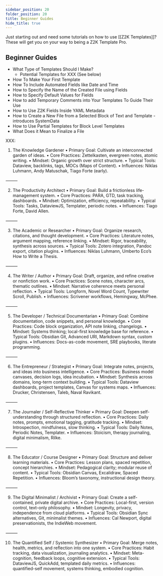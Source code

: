 ```yaml
---
sidebar_position: 20
folder_position: 20
title: Beginner Guides
hide_title: true
---
```

Just starting out and need some tutorials on how to use [[Z2K Templates]]? These will get you on your way to being a Z2K Template Pro. 

## Beginner Guides
- What Type of Templates Should I Make?
    - Potential Templates for XXX (See below)
- How To Make Your First Template
- How To Include Automated Fields like Date and Time
- How to Specify the Name of the Created File using Fields
- How to Specify Default Values for Fields
- How to add Temporary Comments into Your Templates To Guide Their Use
- How to Use Z2K Fields Inside YAML Metadata
- How to Create a New File from a Selected Block of Text and Template - introduces SystemData
- How to Use Partial Templates for Block Level Templates
- What Does it Mean to Finalize a File


XXX:
1. The Knowledge Gardener
	•	Primary Goal: Cultivate an interconnected garden of ideas.
	•	Core Practices: Zettelkasten, evergreen notes, atomic writing.
	•	Mindset: Organic growth over strict structure.
	•	Typical Tools: Dataview, backlinks, tags, MOCs (Maps of Content).
	•	Influences: Niklas Luhmann, Andy Matuschak, Tiago Forte (early).

⸻

2. The Productivity Architect
	•	Primary Goal: Build a frictionless life-management system.
	•	Core Practices: PARA, GTD, task tracking, dashboards.
	•	Mindset: Optimization, efficiency, repeatability.
	•	Typical Tools: Tasks, DataviewJS, Templater, periodic notes.
	•	Influences: Tiago Forte, David Allen.

⸻

3. The Academic or Researcher
	•	Primary Goal: Organize research, citations, and thought development.
	•	Core Practices: Literature notes, argument mapping, reference linking.
	•	Mindset: Rigor, traceability, synthesis across sources.
	•	Typical Tools: Zotero integration, Pandoc export, citation plugins.
	•	Influences: Niklas Luhmann, Umberto Eco’s How to Write a Thesis.

⸻

4. The Writer / Author
	•	Primary Goal: Draft, organize, and refine creative or nonfiction work.
	•	Core Practices: Scene notes, character arcs, thematic outlines.
	•	Mindset: Narrative coherence meets personal reflection.
	•	Typical Tools: Longform, Novel Word Count, Typewriter Scroll, Publish.
	•	Influences: Scrivener workflows, Hemingway, McPhee.

⸻

5. The Developer / Technical Documentarian
	•	Primary Goal: Combine documentation, code snippets, and personal knowledge.
	•	Core Practices: Code block organization, API note linking, changelogs.
	•	Mindset: Systems thinking; local-first knowledge base for reference.
	•	Typical Tools: Obsidian Git, Advanced URI, Markdown syntax, custom plugins.
	•	Influences: Docs-as-code movement, SRE playbooks, literate programming.

⸻

6. The Entrepreneur / Strategist
	•	Primary Goal: Integrate notes, projects, and ideas into business intelligence.
	•	Core Practices: Business model canvases, decision logs, idea incubation.
	•	Mindset: Synthesis across domains, long-term context building.
	•	Typical Tools: Dataview dashboards, project templates, Canvas for systems maps.
	•	Influences: Drucker, Christensen, Taleb, Naval Ravikant.

⸻

7. The Journaler / Self-Reflective Thinker
	•	Primary Goal: Deepen self-understanding through structured reflection.
	•	Core Practices: Daily notes, prompts, emotional tagging, gratitude tracking.
	•	Mindset: Introspection, mindfulness, slow thinking.
	•	Typical Tools: Daily Notes, Periodic Notes, Templater.
	•	Influences: Stoicism, therapy journaling, digital minimalism, Rilke.

⸻

8. The Educator / Course Designer
	•	Primary Goal: Structure and deliver learning materials.
	•	Core Practices: Lesson plans, spaced repetition, concept hierarchies.
	•	Mindset: Pedagogical clarity; modular reuse of content.
	•	Typical Tools: Obsidian Canvas, Excalidraw, Spaced Repetition.
	•	Influences: Bloom’s taxonomy, instructional design theory.

⸻

9. The Digital Minimalist / Archivist
	•	Primary Goal: Create a self-contained, private digital archive.
	•	Core Practices: Local-first, version control, text-only philosophy.
	•	Mindset: Longevity, privacy, independence from cloud platforms.
	•	Typical Tools: Obsidian Sync alternatives, Git, minimalist themes.
	•	Influences: Cal Newport, digital preservationists, the IndieWeb movement.

⸻

10. The Quantified Self / Systemic Synthesizer
	•	Primary Goal: Merge notes, health, metrics, and reflection into one system.
	•	Core Practices: Habit tracking, data visualization, journaling analytics.
	•	Mindset: Meta-cognition, feedback loops, cognitive extension.
	•	Typical Tools: DataviewJS, QuickAdd, templated daily metrics.
	•	Influences: quantified-self movement, systems thinking, embodied cognition.